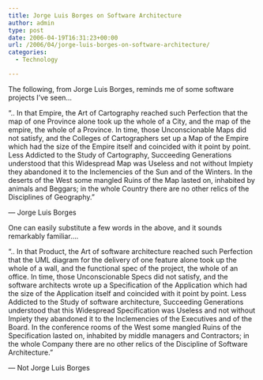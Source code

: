 ```yaml
---
title: Jorge Luis Borges on Software Architecture
author: admin
type: post
date: 2006-04-19T16:31:23+00:00
url: /2006/04/jorge-luis-borges-on-software-architecture/
categories:
  - Technology

---
```

The following, from Jorge Luis Borges, reminds me of some software projects I&#8217;ve seen&#8230;

&#8220;.. In that Empire, the Art of Cartography reached such Perfection that the map of one Province alone took up the whole of a City, and the map of the empire, the whole of a Province. In time, those Unconscionable Maps did not satisfy, and the Colleges of Cartographers set up a Map of the Empire which had the size of the Empire itself and coincided with it point by point. Less Addicted to the Study of Cartography, Succeeding Generations understood that this Widespread Map was Useless and not without Impiety they abandoned it to the Inclemencies of the Sun and of the Winters. In the deserts of the West some mangled Ruins of the Map lasted on, inhabited by animals and Beggars; in the whole Country there are no other relics of the Disciplines of Geography.&#8221;

&#8212; Jorge Luis Borges

One can easily substitute a few words in the above, and it sounds remarkably familiar&#8230;.

&#8220;.. In that Product, the Art of software architecture reached such Perfection that the UML diagram for the delivery of one feature alone took up the whole of a wall, and the functional spec of the project, the whole of an office. In time, those Unconscionable Specs did not satisfy, and the software architects wrote up a Specification of the Application which had the size of the Application itself and coincided with it point by point. Less Addicted to the Study of software architecture, Succeeding Generations understood that this Widespread Specification was Useless and not without Impiety they abandoned it to the Inclemencies of the Executives and of the Board. In the conference rooms of the West some mangled Ruins of the Specification lasted on, inhabited by middle managers and Contractors; in the whole Company there are no other relics of the Discipline of Software Architecture.&#8221;

&#8212; Not Jorge Luis Borges
